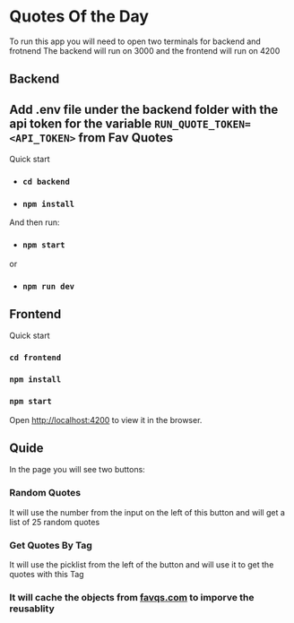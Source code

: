 # Quotes Of the Day

To run this app you will need to open two terminals for backend and frotnend 
The backend will run on 3000 and the frontend will run on 4200
## Backend

Add .env file under the backend folder with the api token for the variable ```RUN_QUOTE_TOKEN=<API_TOKEN>``` from Fav Quotes
---
Quick start
* ### `cd backend`
* ### `npm install`
And then run:
* ### `npm start`
or
* ### `npm run dev`

## Frontend
Quick start
### `cd frontend`
### `npm install`
### `npm start`
Open [http://localhost:4200](http://localhost:4200) to view it in the browser.

## Quide
In the page you will see two buttons:
### Random Quotes
It will use the number from the input on the left of this button and will get a  list of 25 random quotes  
### Get Quotes By Tag
It will use the picklist from the left of the button and will use it to get the quotes with this Tag 
### It will cache the objects from [favqs.com](favqs.com) to imporve the reusablity
